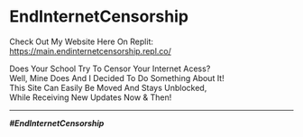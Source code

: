 # EndInternetCensorship
Check Out My Website Here On Replit: https://main.endinternetcensorship.repl.co/

Does Your School Try To Censor Your Internet Acess?<br>
Well, Mine Does And I Decided To Do Something About It!<br>
This Site Can Easily Be Moved And Stays Unblocked,<br>
While Receiving New Updates Now & Then!

<hr>

<i><b>#EndInternetCensorship<b><i>
